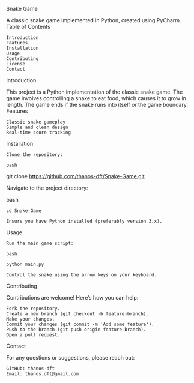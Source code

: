 Snake Game

A classic snake game implemented in Python, created using PyCharm.
Table of Contents

    Introduction
    Features
    Installation
    Usage
    Contributing
    License
    Contact

Introduction

This project is a Python implementation of the classic snake game. The game involves controlling a snake to eat food, which causes it to grow in length. The game ends if the snake runs into itself or the game boundary.
Features

    Classic snake gameplay
    Simple and clean design
    Real-time score tracking

Installation

    Clone the repository:

    bash

git clone https://github.com/thanos-dft/Snake-Game.git

Navigate to the project directory:

bash

    cd Snake-Game

    Ensure you have Python installed (preferably version 3.x).

Usage

    Run the main game script:

    bash

    python main.py

    Control the snake using the arrow keys on your keyboard.

Contributing

Contributions are welcome! Here’s how you can help:

    Fork the repository.
    Create a new branch (git checkout -b feature-branch).
    Make your changes.
    Commit your changes (git commit -m 'Add some feature').
    Push to the branch (git push origin feature-branch).
    Open a pull request.

Contact

For any questions or suggestions, please reach out:

    GitHub: thanos-dft
    Email: thanos.dft@gmail.com
    
